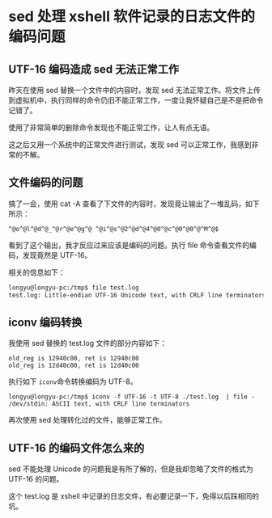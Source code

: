 # sed 处理 xshell 软件记录的日志文件的编码问题
## UTF-16 编码造成 sed 无法正常工作
昨天在使用 sed 替换一个文件中的内容时，发现 sed 无法正常工作。将文件上传到虚拟机中，执行同样的命令仍旧不能正常工作，一度让我怀疑自己是不是把命令记错了。

使用了非常简单的删除命令发现也不能正常工作，让人有点无语。

这之后又用一个系统中的正常文件进行测试，发现 sed 可以正常工作，我感到非常的不解。

## 文件编码的问题
搞了一会，使用 cat -A 查看了下文件的内容时，发现竟让输出了一堆乱码，如下所示：

```
^@o^@l^@d^@_^@r^@e^@g^@ ^@i^@s^@2^@d^@4^@0^@c^@0^@0^@^M^@$
```
看到了这个输出，我才反应过来应该是编码的问题。执行 file 命令查看文件的编码，发现竟然是 UTF-16。

相关的信息如下：

```bash
longyu@longyu-pc:/tmp$ file test.log 
test.log: Little-endian UTF-16 Unicode text, with CRLF line terminators
```
## iconv 编码转换
我使用 sed 替换的 test.log 文件的部分内容如下：
```
old_reg is 12940c00, ret is 12940c00
old_reg is 12d40c00, ret is 12d40c00
```
执行如下 ```iconv```命令转换编码为 UTF-8。

```
longyu@longyu-pc:/tmp$ iconv -f UTF-16 -t UTF-8 ./test.log  | file -
/dev/stdin: ASCII text, with CRLF line terminators
```
再次使用 sed 处理转化过的文件，能够正常工作。

## UTF-16 的编码文件怎么来的
sed 不能处理 Unicode 的问题我是有所了解的，但是我却忽略了文件的格式为 UTF-16 的问题。

这个 test.log 是 xshell 中记录的日志文件，有必要记录一下，免得以后踩相同的坑。



